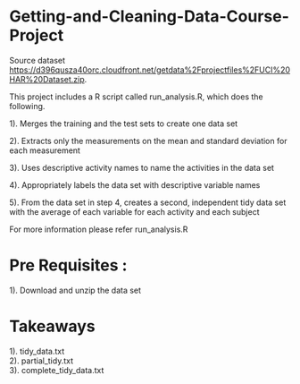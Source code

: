 Getting-and-Cleaning-Data-Course-Project
========================================

Source dataset https://d396qusza40orc.cloudfront.net/getdata%2Fprojectfiles%2FUCI%20HAR%20Dataset.zip.

This project includes a R script called run_analysis.R, which does the following. 

1). Merges the training and the test sets to create one data set

2). Extracts only the measurements on the mean and standard deviation for each measurement

3). Uses descriptive activity names to name the activities in the data set

4). Appropriately labels the data set with descriptive variable names

5). From the data set in step 4, creates a second, independent tidy data set with the average of each variable for each activity and each subject


For more information please refer run_analysis.R

Pre Requisites :
========================================

1). Download and unzip the data set


Takeaways
========================================

1). tidy_data.txt
<br/>
2). partial_tidy.txt
<br />
3). complete_tidy_data.txt


